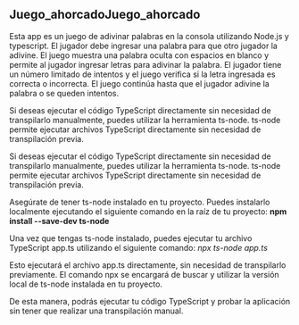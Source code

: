 
## Juego_ahorcadoJuego_ahorcado
Esta app es un juego de adivinar palabras en la consola utilizando Node.js y typescript. El jugador debe ingresar una palabra para que otro jugador la adivine. El juego muestra una palabra oculta con espacios en blanco y permite al jugador ingresar letras para adivinar la palabra. El jugador tiene un número limitado de intentos y el juego verifica si la letra ingresada es correcta o incorrecta. El juego continúa hasta que el jugador adivine la palabra o se queden intentos.

Si deseas ejecutar el código TypeScript directamente sin necesidad de transpilarlo manualmente, puedes utilizar la herramienta ts-node. ts-node permite ejecutar archivos TypeScript directamente sin necesidad de transpilación previa.

Si deseas ejecutar el código TypeScript directamente sin necesidad de transpilarlo manualmente, puedes utilizar la herramienta ts-node. ts-node permite ejecutar archivos TypeScript directamente sin necesidad de transpilación previa.

Asegúrate de tener ts-node instalado en tu proyecto. Puedes instalarlo localmente ejecutando el siguiente comando en la raíz de tu proyecto:
**npm install --save-dev ts-node**

Una vez que tengas ts-node instalado, puedes ejecutar tu archivo TypeScript app.ts utilizando el siguiente comando:
*npx ts-node app.ts*

Esto ejecutará el archivo app.ts directamente, sin necesidad de transpilarlo previamente. El comando npx se encargará de buscar y utilizar la versión local de ts-node instalada en tu proyecto.

De esta manera, podrás ejecutar tu código TypeScript y probar la aplicación sin tener que realizar una transpilación manual.